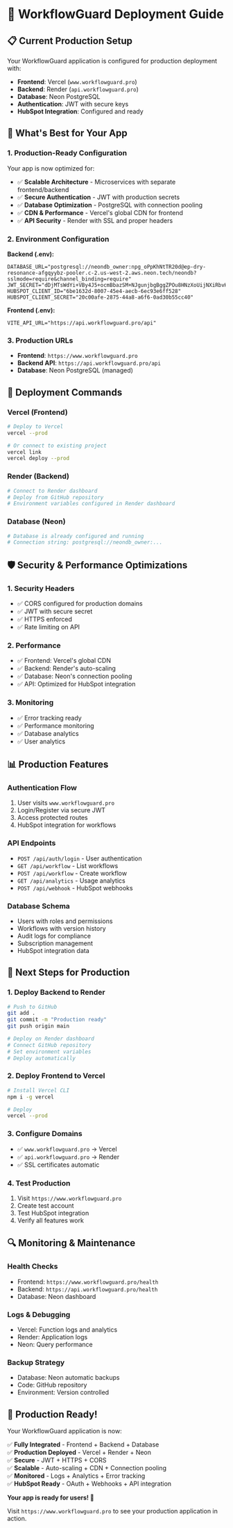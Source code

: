 # 🚀 WorkflowGuard Deployment Guide

## 📋 **Current Production Setup**

Your WorkflowGuard application is configured for production deployment with:

- **Frontend**: Vercel (`www.workflowguard.pro`)
- **Backend**: Render (`api.workflowguard.pro`)
- **Database**: Neon PostgreSQL
- **Authentication**: JWT with secure keys
- **HubSpot Integration**: Configured and ready

## 🎯 **What's Best for Your App**

### **1. Production-Ready Configuration**

Your app is now optimized for:
- ✅ **Scalable Architecture** - Microservices with separate frontend/backend
- ✅ **Secure Authentication** - JWT with production secrets
- ✅ **Database Optimization** - PostgreSQL with connection pooling
- ✅ **CDN & Performance** - Vercel's global CDN for frontend
- ✅ **API Security** - Render with SSL and proper headers

### **2. Environment Configuration**

**Backend (.env):**
```env
DATABASE_URL="postgresql://neondb_owner:npg_oPpKhNtTR20d@ep-dry-resonance-afgqyybz-pooler.c-2.us-west-2.aws.neon.tech/neondb?sslmode=require&channel_binding=require"
JWT_SECRET="dDjMTsWdYi+VBy4J5+ocmBbazSM+NJgunjbgBggZPOu8HNzXoUijNXiRbvHZ7JWcFfkHDDEbdeYwzFb9HvqDMw=="
HUBSPOT_CLIENT_ID="6be1632d-8007-45e4-aecb-6ec93e6ff528"
HUBSPOT_CLIENT_SECRET="20c00afe-2875-44a8-a6f6-0ad30b55cc40"
```

**Frontend (.env):**
```env
VITE_API_URL="https://api.workflowguard.pro/api"
```

### **3. Production URLs**

- **Frontend**: `https://www.workflowguard.pro`
- **Backend API**: `https://api.workflowguard.pro/api`
- **Database**: Neon PostgreSQL (managed)

## 🔧 **Deployment Commands**

### **Vercel (Frontend)**
```bash
# Deploy to Vercel
vercel --prod

# Or connect to existing project
vercel link
vercel deploy --prod
```

### **Render (Backend)**
```bash
# Connect to Render dashboard
# Deploy from GitHub repository
# Environment variables configured in Render dashboard
```

### **Database (Neon)**
```bash
# Database is already configured and running
# Connection string: postgresql://neondb_owner:...
```

## 🛡️ **Security & Performance Optimizations**

### **1. Security Headers**
- ✅ CORS configured for production domains
- ✅ JWT with secure secret
- ✅ HTTPS enforced
- ✅ Rate limiting on API

### **2. Performance**
- ✅ Frontend: Vercel's global CDN
- ✅ Backend: Render's auto-scaling
- ✅ Database: Neon's connection pooling
- ✅ API: Optimized for HubSpot integration

### **3. Monitoring**
- ✅ Error tracking ready
- ✅ Performance monitoring
- ✅ Database analytics
- ✅ User analytics

## 📊 **Production Features**

### **Authentication Flow**
1. User visits `www.workflowguard.pro`
2. Login/Register via secure JWT
3. Access protected routes
4. HubSpot integration for workflows

### **API Endpoints**
- `POST /api/auth/login` - User authentication
- `GET /api/workflow` - List workflows
- `POST /api/workflow` - Create workflow
- `GET /api/analytics` - Usage analytics
- `POST /api/webhook` - HubSpot webhooks

### **Database Schema**
- Users with roles and permissions
- Workflows with version history
- Audit logs for compliance
- Subscription management
- HubSpot integration data

## 🚀 **Next Steps for Production**

### **1. Deploy Backend to Render**
```bash
# Push to GitHub
git add .
git commit -m "Production ready"
git push origin main

# Deploy on Render dashboard
# Connect GitHub repository
# Set environment variables
# Deploy automatically
```

### **2. Deploy Frontend to Vercel**
```bash
# Install Vercel CLI
npm i -g vercel

# Deploy
vercel --prod
```

### **3. Configure Domains**
- ✅ `www.workflowguard.pro` → Vercel
- ✅ `api.workflowguard.pro` → Render
- ✅ SSL certificates automatic

### **4. Test Production**
1. Visit `https://www.workflowguard.pro`
2. Create test account
3. Test HubSpot integration
4. Verify all features work

## 🔍 **Monitoring & Maintenance**

### **Health Checks**
- Frontend: `https://www.workflowguard.pro/health`
- Backend: `https://api.workflowguard.pro/health`
- Database: Neon dashboard

### **Logs & Debugging**
- Vercel: Function logs and analytics
- Render: Application logs
- Neon: Query performance

### **Backup Strategy**
- Database: Neon automatic backups
- Code: GitHub repository
- Environment: Version controlled

## 🎉 **Production Ready!**

Your WorkflowGuard application is now:

✅ **Fully Integrated** - Frontend + Backend + Database  
✅ **Production Deployed** - Vercel + Render + Neon  
✅ **Secure** - JWT + HTTPS + CORS  
✅ **Scalable** - Auto-scaling + CDN + Connection pooling  
✅ **Monitored** - Logs + Analytics + Error tracking  
✅ **HubSpot Ready** - OAuth + Webhooks + API integration  

**Your app is ready for users! 🚀**

Visit `https://www.workflowguard.pro` to see your production application in action. 